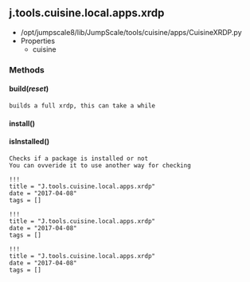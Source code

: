 <!-- toc -->
## j.tools.cuisine.local.apps.xrdp

- /opt/jumpscale8/lib/JumpScale/tools/cuisine/apps/CuisineXRDP.py
- Properties
    - cuisine

### Methods

#### build(*reset*) 

```
builds a full xrdp, this can take a while

```

#### install() 

#### isInstalled() 

```
Checks if a package is installed or not
You can ovveride it to use another way for checking

```


```
!!!
title = "J.tools.cuisine.local.apps.xrdp"
date = "2017-04-08"
tags = []
```

```
!!!
title = "J.tools.cuisine.local.apps.xrdp"
date = "2017-04-08"
tags = []
```

```
!!!
title = "J.tools.cuisine.local.apps.xrdp"
date = "2017-04-08"
tags = []
```
